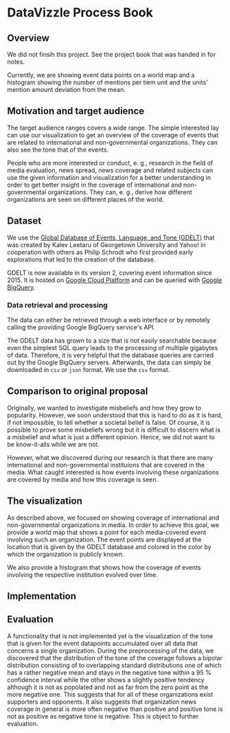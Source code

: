 # DataVizzle Process Book

## Overview

We did not finsih this project. See the project book that was handed in for notes.

Currently, we are showing event data points on a world map and a histogram showing the number of mentions per tiem unit and the units' mention amount deviation from the mean.

## Motivation and target audience

The target audience ranges covers a wide range. The simple interested lay can use our visualization to get an overview of the coverage of events that are related to international and non-governmental organizations. They can also see the tone that of the events.

People who are more interested or conduct, e. g., research in the field of media evaluation, news spread, news coverage and related subjects can use the given information and visualization for a better understanding in order to get better insight in the coverage of international and non-governmental organizations. They can, e. g., derive how different organizations are seen on different places of the world.

## Dataset

We use the [Global Database of Events, Language, and Tone (GDELT)]() that was created by Kalev Leetaru of Georgetown University and Yahoo! in cooperation with others as Philip Schrodt who first provided early explorations that led to the creation of the database.

GDELT is now available in its version 2, covering event information since 2015. It is hosted on [Google Cloud Platform]() and can be queried with [Google BigQuery]().

### Data retrieval and processing

The data can either be retrieved through a web interface or by remotely calling the providing Google BigQuery service's API.

The GDELT data has grown to a size that is not easily searchable because even the simplest SQL query leads to the processing of multiple gigabytes of data. Therefore, it is very helpful that the database queries are carried out by the Google BigQuery servers. Afterwards, the data can simply be downloaded in `csv` or `json` format. We use the `csv` format.

## Comparison to original proposal

Originally, we wanted to investigate misbeliefs and how they grow to popularity. However, we soon understood that this is hard to do as it is hard, if not impossible, to tell whether a societal belief is false. Of course, it is possible to prove some misbeliefs wrong but it is difficult to discern what is a misbelief and what is just a different opinion. Hence, we did not want to be know-it-alls while we are not.

However, what we discovered during our research is that there are many international and non-governmental instituions that are covered in the media. What caught interested is how events involving these organizations are covered by media and how this coverage is seen.

## The visualization

As described above, we focused on showing coverage of international and non-governmental organizations in media. In order to achieve this goal, we provide a world map that shows a point for each media-covered event involving such an organization. The event points are displayed at the location that is given by the GDELT database and colored in the color by which the organization is publicly known.

We also provide a histogram that shows how the coverage of events involving the respective institution evolved over time.

## Implementation

## Evaluation

A functionality that is not implemented yet is the visualization of the tone that is given for the event datapoints accumulated over all data that concerns a single organization. During the preprocessing of the data, we discovered that the distribution of the tone of the coverage follows a bipolar distribution consisting of to overlapping standard distributions one of which has a rather negative mean and stays in the negative tone within a 95 % confidence interval while the other shows a slightly positive tendency although it is not as popolated and not as far from the zero point as the more negative one. This suggests that for all of these organizations exist supporters and opponents. It also suggests that organization news coverage in general is more often negative than positive and positive tone is not as positive as negative tone is negative. This is object to further evaluation.
